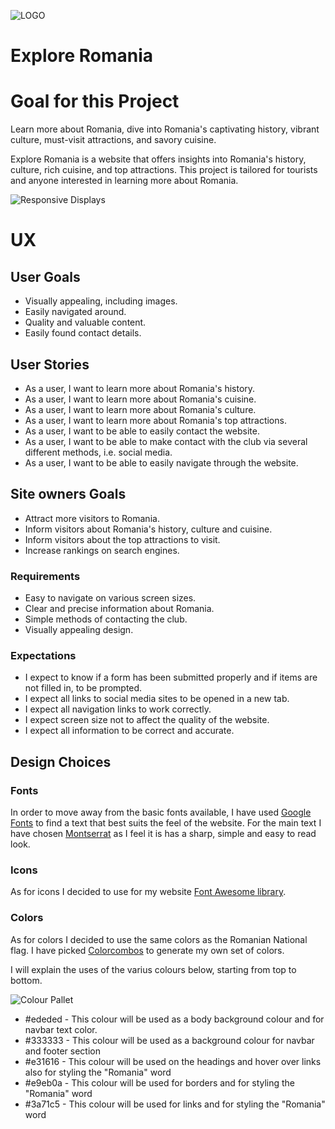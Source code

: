 ![LOGO](https://placehold.co/200x70?text=Explore+Romania)
# Explore Romania

# Goal for this Project
Learn more about Romania, dive into Romania's captivating history, vibrant culture, must-visit attractions, and savory cuisine.

Explore Romania is a website that offers insights into Romania's history, culture, rich cuisine, and top attractions. This project is tailored for tourists and anyone interested in learning more about Romania.



![Responsive Displays](https://placehold.co/600x400?text=Responsive+Displays)

# UX

## User Goals
* Visually appealing, including images.
* Easily navigated around.
* Quality and valuable content.
* Easily found contact details.
## User Stories
* As a user, I want to learn more about Romania's history.
* As a user, I want to learn more about Romania's cuisine.
* As a user, I want to learn more about Romania's culture.
* As a user, I want to learn more about Romania's top attractions.
* As a user, I want to be able to easily contact the website.
* As a user, I want to be able to make contact with the club via several different methods, i.e. social media.
* As a user, I want to be able to easily navigate through the website.
## Site owners Goals
* Attract more visitors to Romania.
* Inform visitors about Romania's history, culture and cuisine.
* Inform visitors about the top attractions to visit.
* Increase rankings on search engines.
### Requirements
* Easy to navigate on various screen sizes.
* Clear and precise information about Romania.
* Simple methods of contacting the club.
* Visually appealing design.
### Expectations
* I expect to know if a form has been submitted properly and if items are not filled in, to be prompted.
* I expect all links to social media sites to be opened in a new tab.
* I expect all navigation links to work correctly.
* I expect screen size not to affect the quality of the website.
* I expect all information to be correct and accurate.


## Design Choices

### Fonts
In order to move away from the basic fonts available, I have used 
[Google Fonts](https://fonts.google.com/ "Google Fonts") to find a text that best suits the feel of the website. For the main text I have chosen [Montserrat](https://fonts.google.com/specimen/Montserrat?query=mon "Montserrat font") as I feel it is has a sharp, simple and easy to read look.

### Icons
As for icons I decided to use for my website [Font Awesome library](https://fontawesome.com/ "Font Awesome").

### Colors
As for colors I decided to use the same colors as the Romanian National flag. I have picked [Colorcombos](https://www.colorcombos.com "colorcombos") to generate my own set of colors.

I will explain the uses of the varius colours below, starting from top to bottom.


![Colour Pallet](https://placehold.co/600x100?text=Color+Palete)


 
 * #ededed - This colour will be used as a body background colour and for navbar text color.
 * #333333 - This colour will be used as a background colour for navbar and footer section
 * #e31616 - This colour will be used on the headings and hover over links also for styling the "Romania" word
 * #e9eb0a - This colour will be used for borders and for styling the "Romania" word
 * #3a71c5 - This colour will be used for links and for styling the "Romania" word